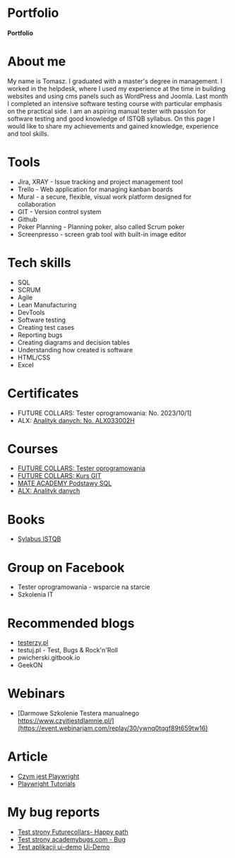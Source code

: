 # Portfolio
#### Portfolio
# About me
My name is Tomasz. I graduated with a master's degree in management. I worked in the helpdesk, where I used my experience at the time in building websites and using cms panels such as WordPress and Joomla. Last month I completed an intensive software testing course with particular emphasis on the practical side. I am an aspiring manual tester with passion for software testing and good knowledge of ISTQB syllabus. On this page I would like to share my achievements and gained knowledge, experience and tool skills.
# Tools
 * Jira, XRAY - Issue tracking and project management tool
 * Trello - Web application for managing kanban boards
 * Mural - a secure, flexible, visual work platform designed for collaboration
 * GIT - Version control system
 * Github
 * Poker Planning - Planning poker, also called Scrum poker
 * Screenpresso - screen grab tool with built-in image editor
# Tech skills
 * SQL
 * SCRUM
 * Agile
 * Lean Manufacturing
 * DevTools
 * Software testing
 * Creating test cases
 * Reporting bugs
 * Creating diagrams and decision tables
 * Understanding how created is software
 * HTML/CSS
 * Excel
# Certificates
 * FUTURE COLLARS: Tester oprogramowania: No. 2023/10/1]
 * ALX: [Analityk danych: No. ALX033002H](https://www.alx.pl/certyfikat/tomasz-kosakowski/c266e433b1414d0b97b8ccff1035e2a0/)
# Courses
 * [FUTURE COLLARS: Tester oprogramowania](https://futurecollars.com/kursy/tester-oprogramowania/)
 * [FUTURE COLLARS: Kurs GIT](https://futurecollars.com/kursy/git/)
 * [MATE ACADEMY Podstawy SQL](https://mate.academy/pl/courses/qa-pl)
 * [ALX: Analityk danych](https://www.alx.pl/pl/kurs-analiza-danych/)
# Books
 * [Sylabus ISTQB](https://getistqb.com/docs/sylabus-istqb-poziom-podstawowy/1-podstawy-testowania/)
# Group on Facebook
 * Tester oprogramowania - wsparcie na starcie
 * Szkolenia IT
# Recommended blogs
* [testerzy.pl](https://testerzy.pl/artykuly/behaviour-driven-development)
* testuj.pl - Test, Bugs & Rock'n'Roll
* pwicherski.gitbook.io
* GeekON
# Webinars
 * [Darmowe Szkolenie Testera manualnego https://www.czyitjestdlamnie.pl/](https://event.webinarjam.com/replay/30/ywnq0tqgf89t659tw16)
# Article
 * [Czym jest Playwright](https://jaktestowac.pl/lesson/pw1-s01-2/)
 * [Playwright Tutorials](https://www.seleniumeasy.com/playwright-tutorials) 
# My bug reports
* [Test strony Futurecollars- Happy path](https://photos.app.goo.gl/741U454UGJ9C731o7)
* [Test strony academybugs.com - Bug](https://photos.app.goo.gl/VDdfL8UV7cdHRt898)
* [Test aplikacji ui-demo](https://photos.app.goo.gl/c9jQLyHjNqxjZ9yn6) [Ui-Demo](https://testing-platform.czyitjestdlamnie.pl/ui-demo)
